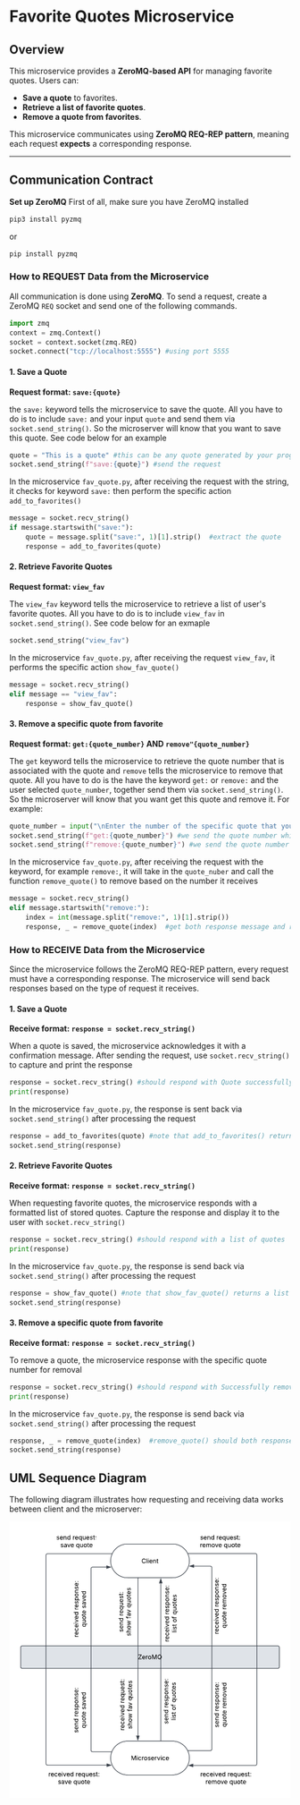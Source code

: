 # Favorite Quotes Microservice

## Overview
This microservice provides a **ZeroMQ-based API** for managing favorite quotes. Users can:
- **Save a quote** to favorites.
- **Retrieve a list of favorite quotes**.
- **Remove a quote from favorites**.

This microservice communicates using **ZeroMQ REQ-REP pattern**, meaning each request **expects** a corresponding response.

---

## **Communication Contract**
**Set up ZeroMQ**
First of all, make sure you have ZeroMQ installed
```sh
pip3 install pyzmq 
```
or
```sh
pip install pyzmq
```

### **How to REQUEST Data from the Microservice**
All communication is done using **ZeroMQ**. To send a request, create a ZeroMQ `REQ` socket and send one of the following commands.

```python
import zmq
context = zmq.Context()
socket = context.socket(zmq.REQ)
socket.connect("tcp://localhost:5555") #using port 5555
```

#### **1. Save a Quote**
**Request format: `save:{quote}`**

the `save:` keyword tells the microservice to save the quote. All you have to do is to include `save:` and your input `quote` and send them via `socket.send_string()`. So the microserver will know that you want to save this quote. See code below for an example
```python
quote = "This is a quote" #this can be any quote generated by your program
socket.send_string(f"save:{quote}") #send the request
```
In the microservice `fav_quote.py`, after receiving the request with the string, it checks for keyword `save:` then perform the specific action `add_to_favorites()`
```python
message = socket.recv_string()
if message.startswith("save:"):
    quote = message.split("save:", 1)[1].strip()  #extract the quote
    response = add_to_favorites(quote)

```

#### **2. Retrieve Favorite Quotes**
**Request format: `view_fav`**

The `view_fav` keyword tells the microservice to retrieve a list of user's favorite quotes. All you have to do is to include `view_fav` in `socket.send_string()`. See code below for an exmaple
```python
socket.send_string("view_fav")
```
In the microservice `fav_quote.py`, after receiving the request `view_fav`, it performs the specific action `show_fav_quote()`
```python
message = socket.recv_string()
elif message == "view_fav":
    response = show_fav_quote()
```

#### **3. Remove a specific quote from favorite**
**Request format: `get:{quote_number}` AND `remove"{quote_number}`**

The `get` keyword tells the microservice to retrieve the quote number that is associated with the quote and `remove` tells the microservice to remove that quote. All you have to do is the have the keyword `get:` or `remove:` and the user selected `quote_number`, together send them via `socket.send_string()`. So the microserver will know that you want get this quote and remove it. For example:
```python
quote_number = input("\nEnter the number of the specific quote that you wish to remove from favorites: ")
socket.send_string(f"get:{quote_number}") #we send the quote number which user entered
socket.send_string(f"remove:{quote_number}") #we send the quote number which user want to remove
```
In the microservice `fav_quote.py`, after receiving the request with the keyword, for example `remove:`, it will take in the `quote_nuber` and call the function `remove_quote()` to remove based on the number it receives
```python
message = socket.recv_string()
elif message.startswith("remove:"):
    index = int(message.split("remove:", 1)[1].strip())
    response, _ = remove_quote(index)  #get both response message and removed quote
```


### **How to RECEIVE Data from the Microservice**
Since the microservice follows the ZeroMQ REQ-REP pattern, every request must have a corresponding response. The microservice will send back responses based on the type of request it receives.

#### **1. Save a Quote**
**Receive format: `response = socket.recv_string()`**

When a quote is saved, the microservice acknowledges it with a confirmation message. After sending the request, use `socket.recv_string()` to capture and print the response
```python
response = socket.recv_string() #should respond with Quote successfully saved!
print(response)
```
In the microservice `fav_quote.py`, the response is sent back via `socket.send_string()` after processing the request
```python
response = add_to_favorites(quote) #note that add_to_favorites() returns "Quote successfully saved!"
socket.send_string(response)
```

#### **2. Retrieve Favorite Quotes**
**Receive format: `response = socket.recv_string()`**

When requesting favorite quotes, the microservice responds with a formatted list of stored quotes. Capture the response and display it to the user with `socket.recv_string()`
```python
response = socket.recv_string() #should respond with a list of quotes
print(response) 
```
In the microservice `fav_quote.py`, the response is send back via `socket.send_string()` after processing the request
```python
response = show_fav_quote() #note that show_fav_quote() returns a list of quotes retrived from favorites.json
socket.send_string(response)
```

#### **3. Remove a specific quote from favorite**
**Receive format: `response = socket.recv_string()`**

To remove a quote, the microservice response with the specific quote number for removal
```python
response = socket.recv_string() #should respond with Successfully removed: {quote_number}!
print(response)
```
In the microservice `fav_quote.py`, the response is send back via `socket.send_string()` after processing the request
```python
response, _ = remove_quote(index)  #remove_quote() should both response message and removed quote
socket.send_string(response)
```


## UML Sequence Diagram

The following diagram illustrates how requesting and receiving data works between client and the microserver:

![UML Sequence Diagram](UML.png)